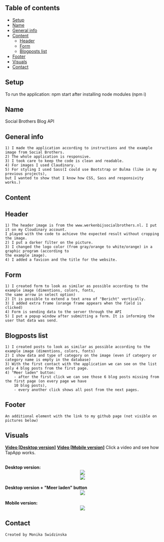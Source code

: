## Table of contents
* [Setup](#setup)
* [Name](#name)
* [General info](#general-info)
* [Content](#content)
    - [Header](#header)
    - [Form](#form)
    - [Blogposts list](#blogposts-list)
* [Footer](#footer)
* [Visuals](#visuals)
* [Contact](#contact)
## Setup
To run the application: npm start after installing node modules (npm i)
## Name
Social Brothers Blog API

## General info
    1) I made the application according to instructions and the example image from Social Brothers.
    2) The whole application is responsive.
    3) I took care to keep the code is clean and readable.
    4) For images I used Claudinary.
    5) For styling I used Sass(I could use Bootstrap or Bulma (like in my previous projects), 
    but I wanted to show that I know how CSS, Sass and responsivity works.)
    
## Content

## Header
    1) The header image is from the www.werkenbijsocialbrothers.nl. I put it on my Cloudinary account. 
    I played with the code to achieve the expected result without cropping the image.
    2) I put a darker filter on the picture.
    3) I changed the logo color (from gray/orange to white/orange) in a graphic program (according to 
    the example image).
    4) I added a favicon and the title for the website.
    
## Form
    1) I created form to look as similar as possible according to the example image (dimentions, colors, fonts,
    the same arrow in select option)
    2) It is possible to extend a text area of "Bericht" vertically.
    3) I added extra frame (orange frame appears when the field is clicked)
    4) Form is sending data to the server through the API
    5) I put a popup window after submitting a form. It is informing the user that data was send.
    
## Blogposts list
    1) I created posts to look as similar as possible according to the example image (dimentions, colors, fonts)
    2) I show data and type of category on the image (even if category or category name is empty in the database)
    3) With the first contact with the application we can see on the list only 4 blog posts from the first page.
    4) "Meer laden" button:
        - after the first click we can see those 6 blog posts missing from the first page (on every page we have
        10 blog posts),
        - every another click shows all post from the next pages. 
        
## Footer
    An additional element with the link to my github page (not visible on pictures below)
    
## Visuals
<a href="https://youtu.be/ONEjL4bPJmA"><b>Video [Desktop version]</b></a>
<a href="https://youtu.be/42F5kVHw3LQ"><b>Video [Mobile version]</b></a>
Click a video and see how TapApp works.

<br>
<b>Desktop version:</b>
<div style="display: flex; justify-content: center">
<img src="https://res.cloudinary.com/mokaweb/image/upload/c_scale,w_800/v1588015142/SocialBrothers/desktop_ptgcmj.png" />
</div>

<div style="display: flex; justify-content: center">
<img src="https://res.cloudinary.com/mokaweb/image/upload/c_scale,w_800/v1588347982/SocialBrothers/popup.png" />
</div>

<br>
<b>Desktop version + "Meer laden" button</b>
<div style="display: flex; justify-content: center">
<img src="http://res.cloudinary.com/mokaweb/image/upload/c_scale,w_665/v1588015143/SocialBrothers/Desktop-meer-laden.png" />
</div>

<br>
<b>Mobile version:</b>
<div style="display: flex; justify-content: center">
<img src="https://res.cloudinary.com/mokaweb/image/upload/c_scale,w_317/v1588015141/SocialBrothers/mobile_pxwr3r.png" />
</div>

## Contact
    Created by Monika Swidzinska
